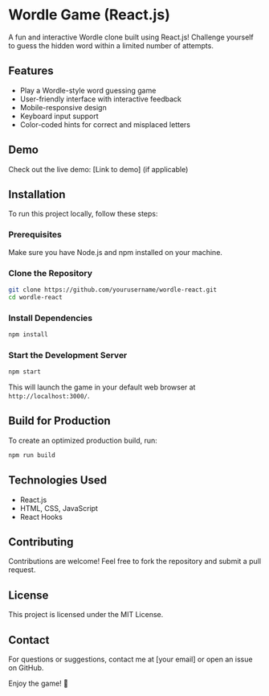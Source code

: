 # Wordle Game (React.js)

A fun and interactive Wordle clone built using React.js! Challenge yourself to guess the hidden word within a limited number of attempts.

## Features

- Play a Wordle-style word guessing game
- User-friendly interface with interactive feedback
- Mobile-responsive design
- Keyboard input support
- Color-coded hints for correct and misplaced letters

## Demo

Check out the live demo: [Link to demo] (if applicable)

## Installation

To run this project locally, follow these steps:

### Prerequisites

Make sure you have Node.js and npm installed on your machine.

### Clone the Repository

```sh
git clone https://github.com/yourusername/wordle-react.git
cd wordle-react
```

### Install Dependencies

```sh
npm install
```

### Start the Development Server

```sh
npm start
```

This will launch the game in your default web browser at `http://localhost:3000/`.

## Build for Production

To create an optimized production build, run:

```sh
npm run build
```

## Technologies Used

- React.js
- HTML, CSS, JavaScript
- React Hooks

## Contributing

Contributions are welcome! Feel free to fork the repository and submit a pull request.

## License

This project is licensed under the MIT License.

## Contact

For questions or suggestions, contact me at [your email] or open an issue on GitHub.

Enjoy the game! 🎉

